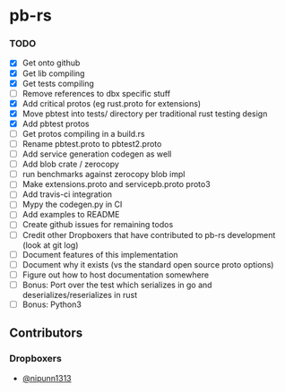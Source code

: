 # pb-rs

### TODO

- [x] Get onto github
- [x] Get lib compiling
- [x] Get tests compiling
- [ ] Remove references to dbx specific stuff
- [x] Add critical protos (eg rust.proto for extensions)
- [x] Move pbtest into tests/ directory per traditional rust testing design
- [x] Add pbtest protos
- [ ] Get protos compiling in a build.rs
- [ ] Rename pbtest.proto to pbtest2.proto
- [ ] Add service generation codegen as well
- [ ] Add blob crate / zerocopy
- [ ] run benchmarks against zerocopy blob impl
- [ ] Make extensions.proto and servicepb.proto proto3
- [ ] Add travis-ci integration
- [ ] Mypy the codegen.py in CI
- [ ] Add examples to README
- [ ] Create github issues for remaining todos
- [ ] Credit other Dropboxers that have contributed to pb-rs development (look at git log)
- [ ] Document features of this implementation
- [ ] Document why it exists (vs the standard open source proto options)
- [ ] Figure out how to host documentation somewhere
- [ ] Bonus: Port over the test which serializes in go and deserializes/reserializes in rust
- [ ] Bonus: Python3

## Contributors

### Dropboxers
- [@nipunn1313](https://github.com/nipunn1313)
